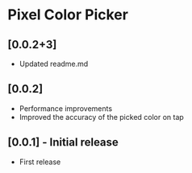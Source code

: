 # Pixel Color Picker

## [0.0.2+3]

* Updated readme.md

## [0.0.2]

* Performance improvements
* Improved the accuracy of the picked color on tap

## [0.0.1] - Initial release

* First release
